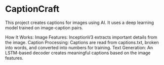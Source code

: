 # CaptionCraft
This project creates captions for images using AI. It uses a deep learning model trained on image-caption pairs.

How It Works:
Image Features: InceptionV3 extracts important details from the image.
Caption Processing: Captions are read from captions.txt, broken into words, and converted into numbers for training.
Text Generation: An LSTM-based decoder creates meaningful captions based on the image features.
